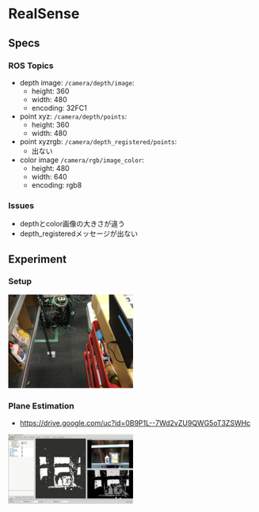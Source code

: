 # RealSense

## Specs

### ROS Topics

-   depth image: `/camera/depth/image`:
    -   height: 360
    -   width: 480
    -   encoding: 32FC1
-   point xyz: `/camera/depth/points`:
    -   height: 360
    -   width: 480
-   point xyzrgb: `/camera/depth_registered/points`:
    -   出ない
-   color image `/camera/rgb/image_color`:
    -   height: 480
    -   width: 640
    -   encoding: rgb8

### Issues

-   depthとcolor画像の大きさが違う
-   depth\_registeredメッセージが出ない

## Experiment

### Setup

<img src="_images/001_setup.jpg" width="50%" />

### Plane Estimation

-   https://drive.google.com/uc?id=0B9P1L--7Wd2vZU9QWG5oT3ZSWHc

<img src="_images/001_plane_estimation.jpg" width="50%" />
